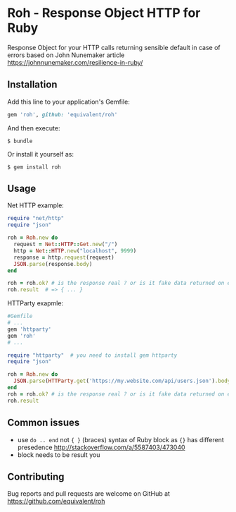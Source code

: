 # Roh - Response Object HTTP for Ruby

Response Object for your HTTP calls returning sensible default in case of errors based on John Nunemaker article https://johnnunemaker.com/resilience-in-ruby/

## Installation

Add this line to your application's Gemfile:

```ruby
gem 'roh', github: 'equivalent/roh'
```

And then execute:

    $ bundle

Or install it yourself as:

    $ gem install roh

## Usage

Net HTTP example:

```ruby
require "net/http"
require "json"

roh = Roh.new do
  request = Net::HTTP::Get.new("/")
  http = Net::HTTP.new("localhost", 9999)
  response = http.request(request)
  JSON.parse(response.body)
end

roh = roh.ok? # is the response real ? or is it fake data returned on error ?
roh.result  # => { ... } 
```

HTTParty exapmle:

```ruby
#Gemfile
# ...
gem 'httparty'
gem 'roh'
# ...
```

```ruby
require "httparty"  # you need to install gem httparty
require "json"

roh = Roh.new do
  JSON.parse(HTTParty.get('https://my.website.com/api/users.json').body)
end
roh = roh.ok? # is the response real ? or is it fake data returned on error ?
roh.result
```

## Common issues

* use `do .. end` not ` { } ` (braces) syntax of Ruby block as `{}` has
different presedence http://stackoverflow.com/a/5587403/473040
* block needs to be result you 

## Contributing

Bug reports and pull requests are welcome on GitHub at https://github.com/equivalent/roh
